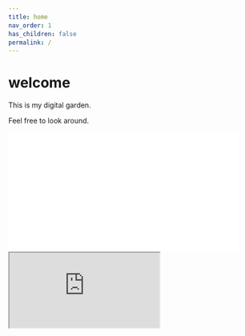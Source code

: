 ```yaml
---
title: home
nav_order: 1
has_children: false
permalink: /
---
```


# welcome

This is my digital garden.

Feel free to look around.


<img src="flowers_drawing.png" width="460em" align="center">

<iframe src="https://preview.p5js.org/andreaheilrath/embed/MNoA9qN9n"></iframe>

